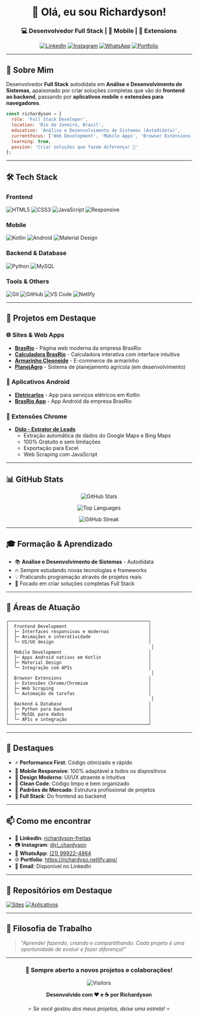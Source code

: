<div align="center">
  
# 👋 Olá, eu sou Richardyson!

### 💻 Desenvolvedor Full Stack | 📱 Mobile | 🧩 Extensions

[![LinkedIn](https://img.shields.io/badge/LinkedIn-0077B5?style=for-the-badge&logo=linkedin&logoColor=white)](https://www.linkedin.com/in/richardyson-freitas-166b421a3)
[![Instagram](https://img.shields.io/badge/Instagram-E4405F?style=for-the-badge&logo=instagram&logoColor=white)](https://www.instagram.com/ri_chardyson)
[![WhatsApp](https://img.shields.io/badge/WhatsApp-25D366?style=for-the-badge&logo=whatsapp&logoColor=white)](https://wa.me/5521999224864)
[![Portfolio](https://img.shields.io/badge/Portfolio-DC2626?style=for-the-badge&logo=google-chrome&logoColor=white)](https://richardyso.netlify.app/)

</div>

---

## 🚀 Sobre Mim

Desenvolvedor **Full Stack** autodidata em **Análise e Desenvolvimento de Sistemas**, apaixonado por criar soluções completas que vão do **frontend ao backend**, passando por **aplicativos mobile** e **extensões para navegadores**.

```javascript
const richardyson = {
  role: 'Full Stack Developer',
  location: 'Rio de Janeiro, Brasil',
  education: 'Análise e Desenvolvimento de Sistemas (Autodidata)',
  currentFocus: ['Web Development', 'Mobile Apps', 'Browser Extensions'],
  learning: true,
  passion: 'Criar soluções que fazem diferença! 🎯'
};
```

---

## 🛠️ Tech Stack

### Frontend
![HTML5](https://img.shields.io/badge/HTML5-E34F26?style=for-the-badge&logo=html5&logoColor=white)
![CSS3](https://img.shields.io/badge/CSS3-1572B6?style=for-the-badge&logo=css3&logoColor=white)
![JavaScript](https://img.shields.io/badge/JavaScript-F7DF1E?style=for-the-badge&logo=javascript&logoColor=black)
![Responsive](https://img.shields.io/badge/Responsive-Design-DC2626?style=for-the-badge)

### Mobile
![Kotlin](https://img.shields.io/badge/Kotlin-7F52FF?style=for-the-badge&logo=kotlin&logoColor=white)
![Android](https://img.shields.io/badge/Android-3DDC84?style=for-the-badge&logo=android&logoColor=white)
![Material Design](https://img.shields.io/badge/Material%20Design-757575?style=for-the-badge&logo=material-design&logoColor=white)

### Backend & Database
![Python](https://img.shields.io/badge/Python-3776AB?style=for-the-badge&logo=python&logoColor=white)
![MySQL](https://img.shields.io/badge/MySQL-4479A1?style=for-the-badge&logo=mysql&logoColor=white)

### Tools & Others
![Git](https://img.shields.io/badge/Git-F05032?style=for-the-badge&logo=git&logoColor=white)
![GitHub](https://img.shields.io/badge/GitHub-181717?style=for-the-badge&logo=github&logoColor=white)
![VS Code](https://img.shields.io/badge/VS%20Code-007ACC?style=for-the-badge&logo=visual-studio-code&logoColor=white)
![Netlify](https://img.shields.io/badge/Netlify-00C7B7?style=for-the-badge&logo=netlify&logoColor=white)

---

## 🎯 Projetos em Destaque

### 🌐 Sites & Web Apps
- **[BrasRio](https://brasrio.netlify.app/)** - Página web moderna da empresa BrasRio
- **[Calculadora BrasRio](https://brasriocg.netlify.app/)** - Calculadora interativa com interface intuitiva
- **[Armarinho Cleoneide](https://cleoneide.netlify.app/)** - E-commerce de armarinho
- **[PlanejAgro](https://planejagro.netlify.app/)** - Sistema de planejamento agrícola (em desenvolvimento)

### 📱 Aplicativos Android
- **[Eletricarlos](https://github.com/Richardyso/Aplicativos/tree/main/Android/Eletricarlos)** - App para serviços elétricos em Kotlin
- **[BrasRio App](https://github.com/Richardyso/Aplicativos/tree/main/Android/BrasRio)** - App Android da empresa BrasRio

### 🧩 Extensões Chrome
- **[Dido - Extrator de Leads](https://github.com/Richardyso/Aplicativos/tree/main/Extens%C3%A3o/Dido)**
  - Extração automática de dados do Google Maps e Bing Maps
  - 100% Gratuito e sem limitações
  - Exportação para Excel
  - Web Scraping com JavaScript

---

## 📊 GitHub Stats

<div align="center">
  
![GitHub Stats](https://github-readme-stats.vercel.app/api?username=richardyson&show_icons=true&theme=radical&hide_border=true&bg_color=0D1117&title_color=DC2626&icon_color=DC2626)

![Top Languages](https://github-readme-stats.vercel.app/api/top-langs/?username=richardyson&layout=compact&theme=radical&hide_border=true&bg_color=0D1117&title_color=DC2626)

![GitHub Streak](https://github-readme-streak-stats.herokuapp.com/?user=richardyson&theme=radical&hide_border=true&background=0D1117&ring=DC2626&fire=DC2626&currStreakLabel=DC2626)

</div>

---

## 🎓 Formação & Aprendizado

- 📚 **Análise e Desenvolvimento de Sistemas** - Autodidata
- 🔥 Sempre estudando novas tecnologias e frameworks
- 💡 Praticando programação através de projetos reais
- 🎯 Focado em criar soluções completas Full Stack

---

## 💼 Áreas de Atuação

```plaintext
┌─────────────────────────────────────────────────────┐
│  Frontend Development                               │
│  ├─ Interfaces responsivas e modernas               │
│  ├─ Animações e interatividade                      │
│  └─ UI/UX design                                    │
│                                                      │
│  Mobile Development                                 │
│  ├─ Apps Android nativos em Kotlin                  │
│  ├─ Material Design                                 │
│  └─ Integração com APIs                             │
│                                                      │
│  Browser Extensions                                 │
│  ├─ Extensões Chrome/Chromium                       │
│  ├─ Web Scraping                                    │
│  └─ Automação de tarefas                            │
│                                                      │
│  Backend & Database                                 │
│  ├─ Python para backend                             │
│  ├─ MySQL para dados                                │
│  └─ APIs e integração                               │
└─────────────────────────────────────────────────────┘
```

---

## 🌟 Destaques

- ⚡ **Performance First**: Código otimizado e rápido
- 📱 **Mobile Responsive**: 100% adaptável a todos os dispositivos
- 🎨 **Design Moderno**: UI/UX atraente e intuitiva
- 🚀 **Clean Code**: Código limpo e bem organizado
- 📂 **Padrões de Mercado**: Estrutura profissional de projetos
- 🔧 **Full Stack**: Do frontend ao backend

---

## 📫 Como me encontrar

- 💼 **LinkedIn**: [richardyson-freitas](https://www.linkedin.com/in/richardyson-freitas-166b421a3)
- 📷 **Instagram**: [@ri_chardyson](https://www.instagram.com/ri_chardyson)
- 💬 **WhatsApp**: [(21) 99922-4864](https://wa.me/5521999224864)
- 🌐 **Portfolio**: https://richardyso.netlify.app/
- 📧 **Email**: Disponível no LinkedIn

---

## 📌 Repositórios em Destaque

[![Sites](https://github-readme-stats.vercel.app/api/pin/?username=richardyson&repo=Sites&theme=radical&hide_border=true&bg_color=0D1117&title_color=DC2626&icon_color=DC2626)](https://github.com/Richardyso/Sites)
[![Aplicativos](https://github-readme-stats.vercel.app/api/pin/?username=richardyson&repo=Aplicativos&theme=radical&hide_border=true&bg_color=0D1117&title_color=DC2626&icon_color=DC2626)](https://github.com/Richardyso/Aplicativos)

---

## 💭 Filosofia de Trabalho

> *"Aprender fazendo, criando e compartilhando. Cada projeto é uma oportunidade de evoluir e fazer diferença!"*

---

<div align="center">

### 🚀 Sempre aberto a novos projetos e colaborações!

![Visitors](https://visitor-badge.laobi.icu/badge?page_id=richardyson.richardyson&left_color=DC2626&right_color=991b1b)

**Desenvolvido com ❤️ e ☕ por Richardyson**

⭐ *Se você gostou dos meus projetos, deixe uma estrela!* ⭐

</div>





